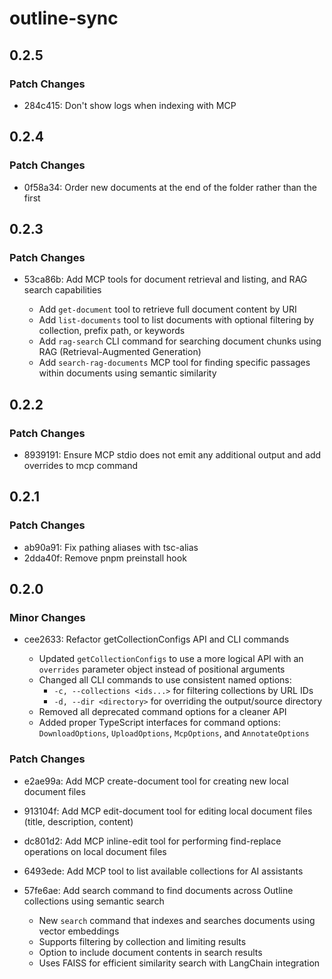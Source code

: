 # outline-sync

## 0.2.5

### Patch Changes

- 284c415: Don't show logs when indexing with MCP

## 0.2.4

### Patch Changes

- 0f58a34: Order new documents at the end of the folder rather than the first

## 0.2.3

### Patch Changes

- 53ca86b: Add MCP tools for document retrieval and listing, and RAG search capabilities

  - Add `get-document` tool to retrieve full document content by URI
  - Add `list-documents` tool to list documents with optional filtering by collection, prefix path, or keywords
  - Add `rag-search` CLI command for searching document chunks using RAG (Retrieval-Augmented Generation)
  - Add `search-rag-documents` MCP tool for finding specific passages within documents using semantic similarity

## 0.2.2

### Patch Changes

- 8939191: Ensure MCP stdio does not emit any additional output and add overrides to mcp command

## 0.2.1

### Patch Changes

- ab90a91: Fix pathing aliases with tsc-alias
- 2dda40f: Remove pnpm preinstall hook

## 0.2.0

### Minor Changes

- cee2633: Refactor getCollectionConfigs API and CLI commands

  - Updated `getCollectionConfigs` to use a more logical API with an `overrides` parameter object instead of positional arguments
  - Changed all CLI commands to use consistent named options:
    - `-c, --collections <ids...>` for filtering collections by URL IDs
    - `-d, --dir <directory>` for overriding the output/source directory
  - Removed all deprecated command options for a cleaner API
  - Added proper TypeScript interfaces for command options: `DownloadOptions`, `UploadOptions`, `McpOptions`, and `AnnotateOptions`

### Patch Changes

- e2ae99a: Add MCP create-document tool for creating new local document files
- 913104f: Add MCP edit-document tool for editing local document files (title, description, content)
- dc801d2: Add MCP inline-edit tool for performing find-replace operations on local document files
- 6493ede: Add MCP tool to list available collections for AI assistants
- 57fe6ae: Add search command to find documents across Outline collections using semantic search

  - New `search` command that indexes and searches documents using vector embeddings
  - Supports filtering by collection and limiting results
  - Option to include document contents in search results
  - Uses FAISS for efficient similarity search with LangChain integration
